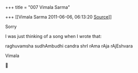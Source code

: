 +++
title = "007 Vimala Sarma"

+++
[[Vimala Sarma	2011-06-06, 06:13:20 [Source](https://groups.google.com/g/samskrita/c/MLU6WY4HSkA)]]



Sorry

I was just thinking of a song when I wrote that:

raghuvamsha sudhAmbudhi candra shrI rAma rAja rAjEshvara

Vimala



